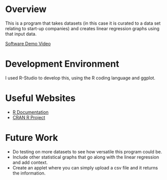 # Overview

This is a program that takes datasets (in this case it is curated to a data set relating to start-up companies) and creates linear regression graphs using that input data.

[Software Demo Video](https://youtu.be/sXBI5--x3sM)

# Development Environment

I used R-Studio to develop this, using the R coding language and ggplot.

# Useful Websites

- [R Documentation](https://www.rdocumentation.org/)
- [CRAN R Project](https://cran.r-project.org/doc/manuals/r-release/R-intro.html)

# Future Work

- Do testing on more datasets to see how versatile this program could be.
- Include other statistical graphs that go along with the linear regression and add context.
- Create an applet where you can simply upload a csv file and it returns the information.
